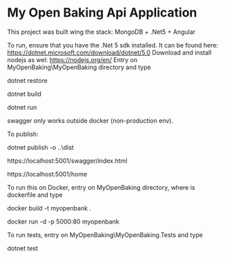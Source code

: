 # My Open Baking Api Application

This project was built wing the stack: MongoDB + .Net5 + Angular

To run, ensure that you have the .Net 5 sdk installed. 
It can be found here: https://dotnet.microsoft.com/download/dotnet/5.0
Download and install nodejs as wel: https://nodejs.org/en/
Entry on MyOpenBaking\MyOpenBaking directory and type

dotnet restore

dotnet build

dotnet run

swagger only works outside docker (non-production env).

To publish:

dotnet publish -o ..\dist

https://localhost:5001/swagger/index.html

https://localhost:5001/home

To run this on Docker, entry on MyOpenBaking directory, where is dockerfile and type

docker build -t myopenbank .

docker run -d -p 5000:80 myopenbank

To run tests, entry on MyOpenBaking\MyOpenBaking.Tests and type

dotnet test
